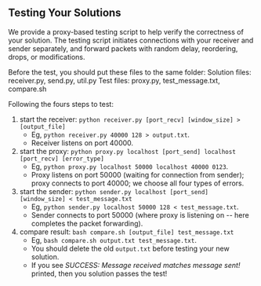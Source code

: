 ## Testing Your Solutions

We provide a proxy-based testing script to help verify the correctness of your solution. 
The testing script initiates connections with your receiver and sender separately, and forward packets with random delay, reordering, drops, or modifications. 

Before the test, you should put these files to the same folder:
    Solution files: receiver.py, send.py, util.py
    Test files: proxy.py, test_message.txt, compare.sh

Following the fours steps to test: 
1. start the receiver: `python receiver.py [port_recv] [window_size] > [output_file]`
    * Eg, `python receiver.py 40000 128 > output.txt`. 
    * Receiver listens on port 40000.
2. start the proxy: `python proxy.py localhost [port_send] localhost [port_recv] [error_type]`
    * Eg, `python proxy.py localhost 50000 localhost 40000 0123`. 
    * Proxy listens on port 50000 (waiting for connection from sender); proxy connects to port 40000; we choose all four types of errors. 
3. start the sender: `python sender.py localhost [port_send] [window_size] < test_message.txt`
    * Eg, `python sender.py localhost 50000 128 < test_message.txt`. 
    * Sender connects to port 50000 (where proxy is listening on -- here completes the packet forwarding). 
4. compare result: `bash compare.sh [output_file] test_message.txt`
    * Eg, `bash compare.sh output.txt test_message.txt`. 
    * You should delete the old `output.txt` before testing your new solution. 
    * If you see *SUCCESS: Message received matches message sent!* printed, then you solution passes the test!